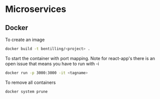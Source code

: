 # Microservices

## Docker

To create an image
```bash
docker build -t bentilling/<project> .
```

To start the container with port mapping. Note for react-app's there is an open issue that means you have to run with -i
```bash
docker run -p 3000:3000 -it <tagname>
```

To remove all containers
```bash
docker system prune
```

